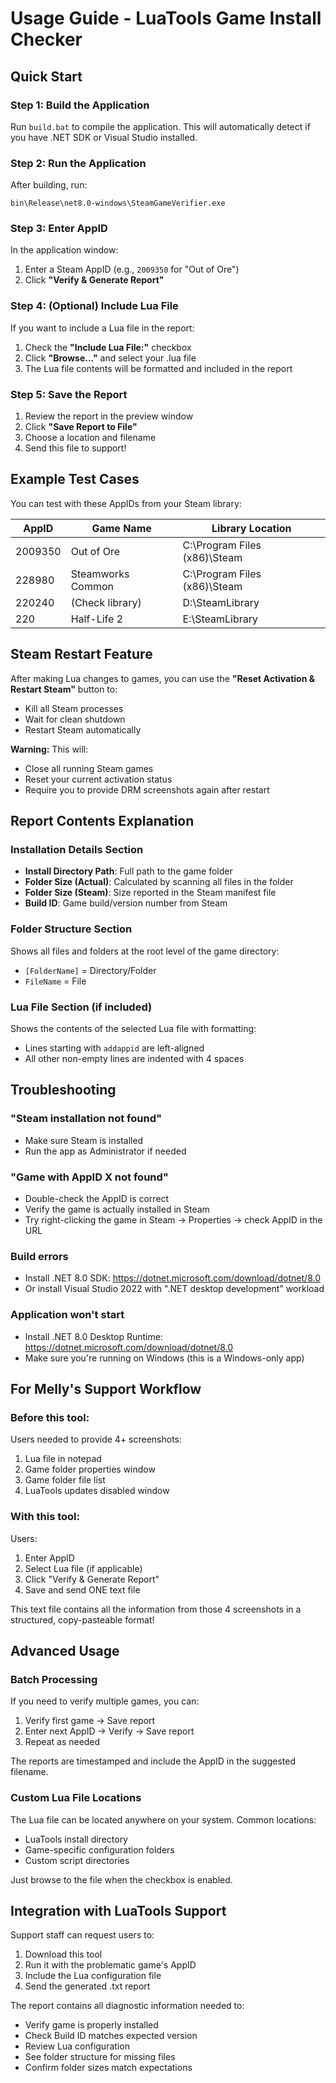 # Usage Guide - LuaTools Game Install Checker

## Quick Start

### Step 1: Build the Application
Run `build.bat` to compile the application. This will automatically detect if you have .NET SDK or Visual Studio installed.

### Step 2: Run the Application
After building, run:
```
bin\Release\net8.0-windows\SteamGameVerifier.exe
```

### Step 3: Enter AppID
In the application window:
1. Enter a Steam AppID (e.g., `2009350` for "Out of Ore")
2. Click **"Verify & Generate Report"**

### Step 4: (Optional) Include Lua File
If you want to include a Lua file in the report:
1. Check the **"Include Lua File:"** checkbox
2. Click **"Browse..."** and select your .lua file
3. The Lua file contents will be formatted and included in the report

### Step 5: Save the Report
1. Review the report in the preview window
2. Click **"Save Report to File"**
3. Choose a location and filename
4. Send this file to support!

## Example Test Cases

You can test with these AppIDs from your Steam library:

| AppID   | Game Name        | Library Location |
|---------|------------------|------------------|
| 2009350 | Out of Ore       | C:\Program Files (x86)\Steam |
| 228980  | Steamworks Common| C:\Program Files (x86)\Steam |
| 220240  | (Check library)  | D:\SteamLibrary |
| 220     | Half-Life 2      | E:\SteamLibrary |

## Steam Restart Feature

After making Lua changes to games, you can use the **"Reset Activation & Restart Steam"** button to:
- Kill all Steam processes
- Wait for clean shutdown
- Restart Steam automatically

**Warning:** This will:
- Close all running Steam games
- Reset your current activation status
- Require you to provide DRM screenshots again after restart

## Report Contents Explanation

### Installation Details Section
- **Install Directory Path**: Full path to the game folder
- **Folder Size (Actual)**: Calculated by scanning all files in the folder
- **Folder Size (Steam)**: Size reported in the Steam manifest file
- **Build ID**: Game build/version number from Steam

### Folder Structure Section
Shows all files and folders at the root level of the game directory:
- `[FolderName]` = Directory/Folder
- `FileName` = File

### Lua File Section (if included)
Shows the contents of the selected Lua file with formatting:
- Lines starting with `addappid` are left-aligned
- All other non-empty lines are indented with 4 spaces

## Troubleshooting

### "Steam installation not found"
- Make sure Steam is installed
- Run the app as Administrator if needed

### "Game with AppID X not found"
- Double-check the AppID is correct
- Verify the game is actually installed in Steam
- Try right-clicking the game in Steam → Properties → check AppID in the URL

### Build errors
- Install .NET 8.0 SDK: https://dotnet.microsoft.com/download/dotnet/8.0
- Or install Visual Studio 2022 with ".NET desktop development" workload

### Application won't start
- Install .NET 8.0 Desktop Runtime: https://dotnet.microsoft.com/download/dotnet/8.0
- Make sure you're running on Windows (this is a Windows-only app)

## For Melly's Support Workflow

### Before this tool:
Users needed to provide 4+ screenshots:
1. Lua file in notepad
2. Game folder properties window
3. Game folder file list
4. LuaTools updates disabled window

### With this tool:
Users:
1. Enter AppID
2. Select Lua file (if applicable)
3. Click "Verify & Generate Report"
4. Save and send ONE text file

This text file contains all the information from those 4 screenshots in a structured, copy-pasteable format!

## Advanced Usage

### Batch Processing
If you need to verify multiple games, you can:
1. Verify first game → Save report
2. Enter next AppID → Verify → Save report
3. Repeat as needed

The reports are timestamped and include the AppID in the suggested filename.

### Custom Lua File Locations
The Lua file can be located anywhere on your system. Common locations:
- LuaTools install directory
- Game-specific configuration folders
- Custom script directories

Just browse to the file when the checkbox is enabled.

## Integration with LuaTools Support

Support staff can request users to:
1. Download this tool
2. Run it with the problematic game's AppID
3. Include the Lua configuration file
4. Send the generated .txt report

The report contains all diagnostic information needed to:
- Verify game is properly installed
- Check Build ID matches expected version
- Review Lua configuration
- See folder structure for missing files
- Confirm folder sizes match expectations
